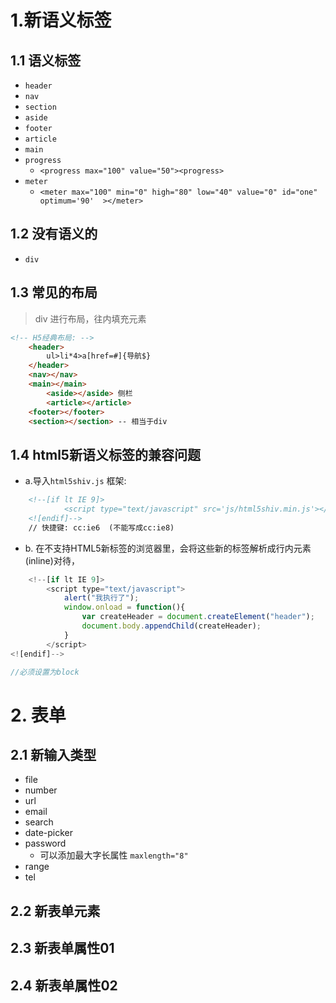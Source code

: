 # 1.新语义标签
## 1.1 语义标签
- `header`
- `nav`
- `section`
- `aside`
- `footer`
- `article`
- `main`
- `progress`
    + `<progress max="100" value="50"><progress>`
- `meter`
    + `<meter max="100" min="0" high="80" low="40" value="0" id="one" optimum='90'  ></meter>`

## 1.2 没有语义的

- `div`

## 1.3 常见的布局
> div 进行布局，往内填充元素
```html
<!-- H5经典布局: -->
	<header>
		ul>li*4>a[href=#]{导航$}  
	</header>  
	<nav></nav>  
	<main></main>  
		<aside></aside> 侧栏 
		<article></article> 
	<footer></footer>
	<section></section> -- 相当于div 
```

## 1.4 html5新语义标签的兼容问题 
- a.导入`html5shiv.js` 框架: 
```html
    <!--[if lt IE 9]>
            <script type="text/javascript" src='js/html5shiv.min.js'></script>
    <![endif]--> 
    // 快捷键: cc:ie6  (不能写成cc:ie8) 
```
- b. 在不支持HTML5新标签的浏览器里，会将这些新的标签解析成行内元素(inline)对待，
```js
    <!--[if lt IE 9]>
        <script type="text/javascript">
            alert("我执行了");
            window.onload = function(){
                var createHeader = document.createElement("header");
                document.body.appendChild(createHeader);
            }
        </script>
<![endif]--> 

//必须设置为block
```
# 2. 表单
## 2.1 新输入类型
- file
- number 
- url 
- email
- search
- date-picker
- password
    + 可以添加最大字长属性 `maxlength="8"`
- range
- tel 
## 2.2 新表单元素

## 2.3 新表单属性01
## 2.4 新表单属性02




